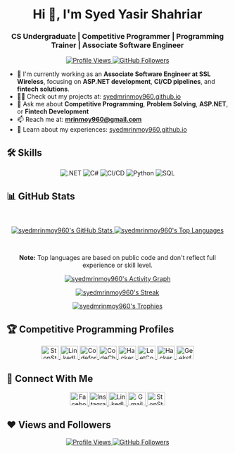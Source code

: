 <h1 align="center">Hi 👋, I'm Syed Yasir Shahriar</h1>
<h3 align="center">CS Undergraduate | Competitive Programmer | Programming Trainer | Associate Software Engineer</h3>

<p align="center">
  <a href="https://github.com/syedmrinmoy960/github-profile-views-counter">
    <img alt="Profile Views" src="https://komarev.com/ghpvc/?username=syedmrinmoy960&color=green">
  </a>
  <a href="https://github.com/syedmrinmoy960?tab=followers">
    <img alt="GitHub Followers" src="https://img.shields.io/github/followers/syedmrinmoy960?label=Followers&style=social">
  </a>
</p>

- 🔭 I'm currently working as an **Associate Software Engineer at SSL Wireless**[](https://sslwireless.com/), focusing on **ASP.NET development**, **CI/CD pipelines**, and **fintech solutions**.
- 👨‍💻 Check out my projects at: [syedmrinmoy960.github.io](https://syedmrinmoy960.github.io)
- 💬 Ask me about **Competitive Programming**, **Problem Solving**, **ASP.NET**, or **Fintech Development**
- 📫 Reach me at: **mrinmoy960@gmail.com**
- 📄 Learn about my experiences: [syedmrinmoy960.github.io](https://syedmrinmoy960.github.io)

## 🛠️ Skills
<p align="center">
  <img src="https://img.shields.io/badge/.NET-5C2D91?style=for-the-badge&logo=.net&logoColor=white" alt=".NET">
  <img src="https://img.shields.io/badge/C%23-239120?style=for-the-badge&logo=c-sharp&logoColor=white" alt="C#">
  <img src="https://img.shields.io/badge/Azure_DevOps-0078D7?style=for-the-badge&logo=azure-devops&logoColor=white" alt="CI/CD">
  <img src="https://img.shields.io/badge/Python-3776AB?style=for-the-badge&logo=python&logoColor=white" alt="Python">
  <img src="https://img.shields.io/badge/SQL-00758F?style=for-the-badge&logo=postgresql&logoColor=white" alt="SQL">
</p>

## 📊 GitHub Stats
<br/>
<p align="center">
  <a href="https://github.com/anuraghazra/github-readme-stats">
    <img alt="syedmrinmoy960's GitHub Stats" src="https://github-readme-stats.vercel.app/api?username=syedmrinmoy960&show_icons=true&count_private=true&theme=react&hide_border=true&bg_color=0D1117" />
  </a>
  <a href="https://github.com/anuraghazra/github-readme-stats">
    <img alt="syedmrinmoy960's Top Languages" src="https://github-readme-stats.vercel.app/api/top-langs/?username=syedmrinmoy960&langs_count=8&count_private=true&layout=compact&theme=react&hide_border=true&bg_color=0D1117" />
  </a>
</p>
<br/>
<p align="center">
  <b>Note:</b> Top languages are based on public code and don't reflect full experience or skill level.
</p>

<p align="center">
  <a href="https://github.com/Ashutosh00710/github-readme-activity-graph">
    <img alt="syedmrinmoy960's Activity Graph" src="https://activity-graph.herokuapp.com/graph?username=syedmrinmoy960&bg_color=0D1117&color=5BCDEC&line=5BCDEC&point=FFFFFF&hide_border=true" />
  </a>
</p>

<p align="center">
  <a href="https://github.com/DenverCoder1/github-readme-streak-stats">
    <img title="GitHub Streak" alt="syedmrinmoy960's Streak" src="https://github-readme-streak-stats.herokuapp.com/?user=syedmrinmoy960&theme=black-ice&hide_border=true&stroke=0000&background=060A0CD0" />
  </a>
</p>

<p align="center">
  <a href="https://github.com/ryo-ma/github-profile-trophy">
    <img alt="syedmrinmoy960's Trophies" src="https://github-profile-trophy.vercel.app/?username=syedmrinmoy960&theme=radical&no-frame=true&column=7" />
  </a>
</p>

## 🏆 Competitive Programming Profiles
<p align="center">
  <a href="https://www.stopstalk.com/user/profile/venom960">
    <img alt="StopStalk" src="https://img.shields.io/badge/StopStalk-000?style=for-the-badge&logo=data:image/svg+xml;base64,PHN2ZyB4bWxucz0iaHR0cDovL3d3dy53My5vcmcvMjAwMC9zdmciIHdpZHRoPSI0OCIgaGVpZ2h0PSI0OCIgdmlld0JveD0iMCAwIDQ4IDQ4Ij48cGF0aCBkPSJNMTIgMTJjLTUuNTMgMC0xMCA0LjQ3LTEwIDEwcy40NyAxMCAxMCAxMHMxMC00LjQ3IDEwLTEwUzE3LjUzIDEyIDEyIDEyem0wIDI0Yy02LjM1IDAtMTItNS42NS0xMi0xMnMyLjY1LTEyIDEyLTEyIDEyIDUuNjUgMTIgMTIgMTItNS42NSAxMi0xMiAxMi01LjY1IDAtMTItNS42NS0xMiAxMi05LjM1IDAgMTItOS4zNSAwIDEyIDkuMzUgMTIgOS4zNSAxMiA5LjM1IDAgMTItOS4zNSAwLTkyIDAtMTIgNS42NSAwIDEyIDUuNjVTMTcgMjQgMTIgMjR6IiBmaWxsPSIjMDAwIi8+PC9zdmc+" height="30" width="40">
  </a>
  <a href="https://www.linkedin.com/in/syed-yasir-shahriar-049b23175">
    <img alt="LinkedIn" src="https://img.shields.io/badge/LinkedIn-0077B5?style=for-the-badge&logo=linkedin&logoColor=white" height="30" width="40">
  </a>
  <a href="https://codeforces.com/profile/Arthur_960">
    <img alt="Codeforces" src="https://img.shields.io/badge/Codeforces-1F73B7?style=for-the-badge&logo=codeforces&logoColor=white" height="30" width="40">
  </a>
  <a href="https://www.codechef.com/users/shahriar960">
    <img alt="CodeChef" src="https://img.shields.io/badge/CodeChef-5FC92D?style=for-the-badge&logo=codechef&logoColor=white" height="30" width="40">
  </a>
  <a href="https://www.hackerrank.com/mrinmoy960">
    <img alt="HackerRank" src="https://img.shields.io/badge/HackerRank-2EC547?style=for-the-badge&logo=hackerrank&logoColor=white" height="30" width="40">
  </a>
  <a href="https://leetcode.com/syed_mrinmoy/">
    <img alt="LeetCode" src="https://img.shields.io/badge/LeetCode-0E1929?style=for-the-badge&logo=leetcode&logoColor=white" height="30" width="40">
  </a>
  <a href="https://www.hackerearth.com/@syedmrinmoy">
    <img alt="HackerEarth" src="https://img.shields.io/badge/HackerEarth-323754?style=for-the-badge&logo=hackerearth&logoColor=white" height="30" width="40">
  </a>
  <a href="https://auth.geeksforgeeks.org/user/syedmrinmoymrinmoy/profile">
    <img alt="GeeksforGeeks" src="https://img.shields.io/badge/GeeksforGeeks-333333?style=for-the-badge&logo=geeksforgeeks&logoColor=white" height="30" width="40">
  </a>
</p>

## 🤝 Connect With Me
<p align="center">
  <a href="https://www.facebook.com/syed.mrinmoy/">
    <img alt="Facebook" src="https://img.shields.io/badge/Facebook-1877F2?style=for-the-badge&logo=facebook&logoColor=white" height="30" width="40">
  </a>
  <a href="https://www.instagram.com/syed_mrinmoy/?hl=en">
    <img alt="Instagram" src="https://img.shields.io/badge/Instagram-E4405F?style=for-the-badge&logo=instagram&logoColor=white" height="30" width="40">
  </a>
  <a href="https://www.linkedin.com/in/syed-yasir-shahriar-049b23175">
    <img alt="LinkedIn" src="https://img.shields.io/badge/LinkedIn-0077B5?style=for-the-badge&logo=linkedin&logoColor=white" height="30" width="40">
  </a>
  <a href="mailto:mrinmoy960@gmail.com">
    <img alt="Gmail" src="https://img.shields.io/badge/Gmail-D14836?style=for-the-badge&logo=gmail&logoColor=white" height="30" width="40">
  </a>
  <a href="https://www.stopstalk.com/user/profile/venom960">
    <img alt="StopStalk" src="https://img.shields.io/badge/StopStalk-000?style=for-the-badge&logo=data:image/svg+xml;base64,... [use a placeholder or find a valid SVG]" height="30" width="40">
  </a>
</p>

## ❤ Views and Followers
<p align="center">
  <a href="https://github.com/syedmrinmoy960/github-profile-views-counter">
    <img alt="Profile Views" src="https://komarev.com/ghpvc/?username=syedmrinmoy960&color=green">
  </a>
  <a href="https://github.com/syedmrinmoy960?tab=followers">
    <img alt="GitHub Followers" src="https://img.shields.io/github/followers/syedmrinmoy960?label=Followers&style=social">
  </a>
</p>

